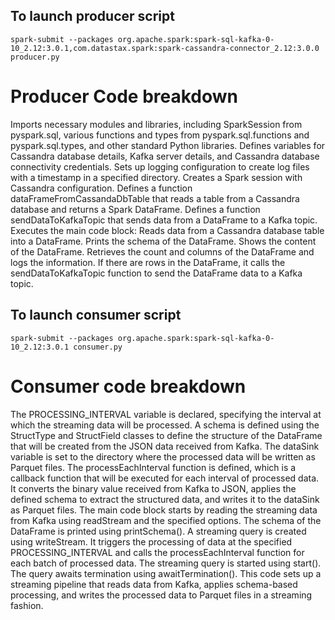 ## To launch producer script

```
spark-submit --packages org.apache.spark:spark-sql-kafka-0-10_2.12:3.0.1,com.datastax.spark:spark-cassandra-connector_2.12:3.0.0  producer.py 
```

# Producer Code breakdown 

Imports necessary modules and libraries, including SparkSession from pyspark.sql, various functions and types from pyspark.sql.functions and pyspark.sql.types, and other standard Python libraries.
Defines variables for Cassandra database details, Kafka server details, and Cassandra database connectivity credentials.
Sets up logging configuration to create log files with a timestamp in a specified directory.
Creates a Spark session with Cassandra configuration.
Defines a function dataFrameFromCassandaDbTable that reads a table from a Cassandra database and returns a Spark DataFrame.
Defines a function sendDataToKafkaTopic that sends data from a DataFrame to a Kafka topic.
Executes the main code block:
Reads data from a Cassandra database table into a DataFrame.
Prints the schema of the DataFrame.
Shows the content of the DataFrame.
Retrieves the count and columns of the DataFrame and logs the information.
If there are rows in the DataFrame, it calls the sendDataToKafkaTopic function to send the DataFrame data to a Kafka topic.

## To launch consumer script

```
spark-submit --packages org.apache.spark:spark-sql-kafka-0-10_2.12:3.0.1 consumer.py 
```
# Consumer code breakdown 

The PROCESSING_INTERVAL variable is declared, specifying the interval at which the streaming data will be processed.
A schema is defined using the StructType and StructField classes to define the structure of the DataFrame that will be created from the JSON data received from Kafka.
The dataSink variable is set to the directory where the processed data will be written as Parquet files.
The processEachInterval function is defined, which is a callback function that will be executed for each interval of processed data. It converts the binary value received from Kafka to JSON, applies the defined schema to extract the structured data, and writes it to the dataSink as Parquet files.
The main code block starts by reading the streaming data from Kafka using readStream and the specified options.
The schema of the DataFrame is printed using printSchema().
A streaming query is created using writeStream. It triggers the processing of data at the specified PROCESSING_INTERVAL and calls the processEachInterval function for each batch of processed data.
The streaming query is started using start().
The query awaits termination using awaitTermination().
This code sets up a streaming pipeline that reads data from Kafka, applies schema-based processing, and writes the processed data to Parquet files in a streaming fashion.

